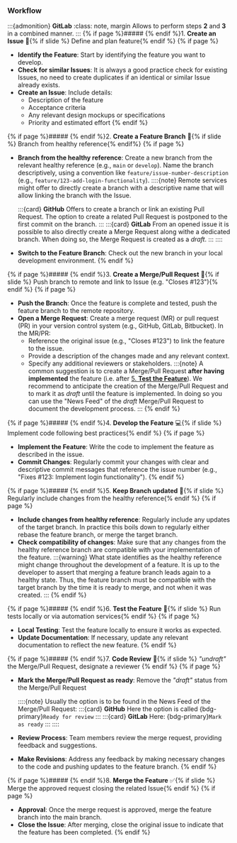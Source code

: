 ### Workflow

:::{admonition} <i class="fab fa-gitlab"></i> **GitLab**
:class: note, margin
Allows to perform steps **2** and **3** in a combined manner.
:::
{% if page %}##### {% endif %}1. **Create an Issue** 📝{% if slide %} Define and plan feature{% endif %}
{% if page %}
- **Identify the Feature**: Start by identifying the feature you want to develop.
- **Check for similar Issues**: It is always a good practice check for existing Issues, no need to create duplicates if an identical or similar Issue already exists.
- **Create an Issue**: Include details:
  - Description of the feature
  - Acceptance criteria
  - Any relevant design mockups or specifications
  - Priority and estimated effort
{% endif %}

{% if page %}##### {% endif %}2. **Create a Feature Branch** 🌿{% if slide %} Branch from healthy reference{% endif%}
{% if page %}
- **Branch from the healthy reference**: Create a new branch from the relevant healthy reference (e.g., `main` or `develop`).
  Name the branch descriptively, using a convention like `feature/issue-number-description` (e.g., `feature/123-add-login-functionality`).
  ::::{note}
  Remote services might offer to directly create a branch with a descriptive name that will allow linking the branch with the Issue.

  :::{card} <i class="fab fa-github"></i> **GitHub**
  Offers to create a branch or link an existing Pull Request.
  The option to create a related Pull Request is postponed to the first commit on the branch.
  :::
  :::{card} <i class="fab fa-gitlab"></i> **GitLab**
  From an opened issue it is possible to also directly create a Merge Request along withe a dedicated branch.
  When doing so, the Merge Request is created as a _draft_.
  :::
  ::::
- **Switch to the Feature Branch**: Check out the new branch in your local development environment.
{% endif %}

{% if page %}##### {% endif %}3. **Create a Merge/Pull Request** 🔄{% if slide %} Push branch to remote and link to Issue (e.g. "Closes #123"){% endif %}
{% if page %}
- **Push the Branch**: Once the feature is complete and tested, push the feature branch to the remote repository.
- **Open a Merge Request**: Create a merge request (MR) or pull request (PR) in your version control system (e.g., GitHub, GitLab, Bitbucket). In the MR/PR:
  - Reference the original issue (e.g., "Closes #123") to link the feature to the issue.
  - Provide a description of the changes made and any relevant context.
  - Specify any additional reviewers or stakeholders.
  :::{note}
  A common suggestion is to create a Merge/Pull Request **after having implemented** the feature (i.e. after [5. **Test the Feature**](#test-the-feature)).
  We recommend to anticipate the creation of the Merge/Pull Request and to mark it as _draft_ until the feature is implemented. In doing so you can use the "News Feed" of the _draft_ Merge/Pull Request to document the development process.
  :::
{% endif %}

{% if page %}##### {% endif %}4. **Develop the Feature** 💻{% if slide %} Implement code following best practices{% endif %}
{% if page %}
- **Implement the Feature**: Write the code to implement the feature as described in the issue.
- **Commit Changes**: Regularly commit your changes with clear and descriptive commit messages that reference the issue number (e.g., "Fixes #123: Implement login functionality").
{% endif %}

{% if page %}##### {% endif %}5. **Keep Branch updated** 🔄{% if slide %} Regularly include changes from the healthy reference{% endif %}
{% if page %}
- **Include changes from healthy reference**: Regularly include any updates of the target branch.
  In practice this boils down to regularly either rebase the feature branch, or merge the target branch.
- **Check compatibility of changes**: Make sure that any changes from the healthy reference branch are compatible with your implementation of the feature.
  :::{warning}
  What state identifies as the healthy reference might change throughout the development of a feature.
  It is up to the developer to assert that merging a feature branch leads again to a healthy state.
  Thus, the feature branch must be compatible with the target branch by the time it is ready to merge, and not when it was created.
  :::
{% endif %}

{% if page %}##### {% endif %}6. **Test the Feature** 🧪{% if slide %} Run tests locally or via automation services{% endif %}
{% if page %}
- **Local Testing**: Test the feature locally to ensure it works as expected.
- **Update Documentation**: If necessary, update any relevant documentation to reflect the new feature.
{% endif %}

{% if page %}##### {% endif %}7. **Code Review** 👥{% if slide %} _"undraft"_ the Merge/Pull Request, designate a reviewer
{% endif %}
{% if page %}
- **Mark the Merge/Pull Request as ready**: Remove the _"draft"_ status from the Merge/Pull Request

  ::::{note}
  Usually the option is to be found in the News Feed of the Merge/Pull Request:
  :::{card} <i class="fab fa-github"></i> **GitHub**
  Here the option is called {bdg-primary}`Ready for review`
  :::
  :::{card} <i class="fab fa-gitlab"></i> **GitLab**
  Here: {bdg-primary}`Mark as ready`
  :::
  ::::
- **Review Process**: Team members review the merge request, providing feedback and suggestions.
- **Make Revisions**: Address any feedback by making necessary changes to the code and pushing updates to the feature branch.
{% endif %}

{% if page %}##### {% endif %}8. **Merge the Feature** ✅{% if slide %} Merge the approved request closing the related Issue{% endif %}
{% if page %}
- **Approval**: Once the merge request is approved, merge the feature branch into the main branch.
- **Close the Issue**: After merging, close the original issue to indicate that the feature has been completed.
{% endif %}
